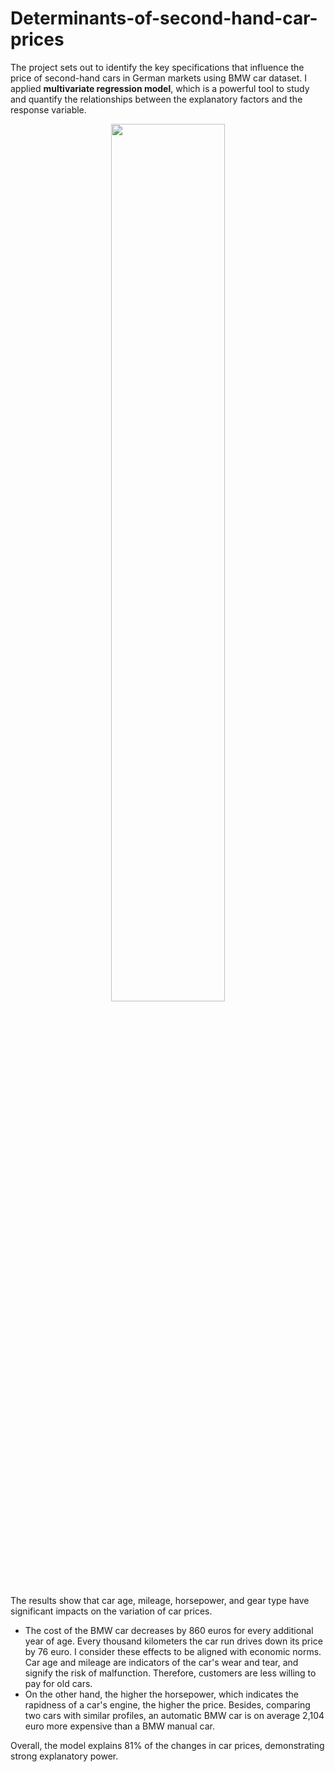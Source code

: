 # Determinants-of-second-hand-car-prices
The project sets out to identify the key specifications that influence the price of second-hand cars in German markets using BMW car dataset. I applied **multivariate regression model**, which is a powerful tool to study and quantify the relationships between the explanatory factors and the response variable.

<p align="center"> 
<img src="https://github.com/minhanhvu/Determinants-of-second-hand-car-prices/assets/87383756/b9cf703c-810d-41c8-aebe-66bae2ff6dcf" width=60% height=60%>
</p>

The results show that car age, mileage, horsepower, and gear type have significant impacts on the variation of car prices. 
- The cost of the BMW car decreases by 860 euros for every additional year of age. Every thousand kilometers the car run drives down its price by 76 euro. I consider these effects to be aligned with economic norms. Car age and mileage are indicators of the car's wear and tear, and signify the risk of malfunction. Therefore, customers are less willing to pay for old cars. 
- On the other hand, the higher the horsepower, which indicates the rapidness of a car's engine, the higher the price. Besides, comparing two cars with similar profiles, an automatic BMW car is on average 2,104 euro more expensive than a BMW manual car. 

Overall, the model explains 81% of the changes in car prices, demonstrating strong explanatory power. 
